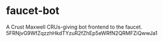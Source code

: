 # faucet-bot
A Crust Maxwell CRUs-giving bot frontend to the faucet.
5FRNjvG9WfZqzzhHkdTYzuR2fZhEp5eWRfN2QRMFZiQwwJa1
